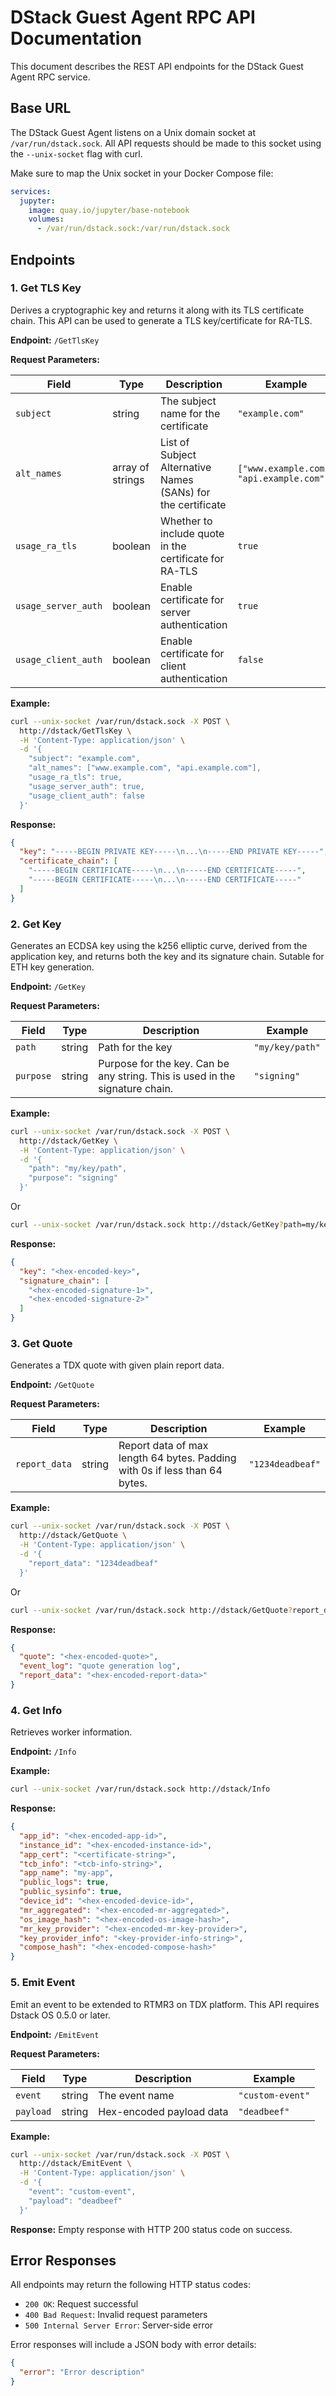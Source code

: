 # DStack Guest Agent RPC API Documentation

This document describes the REST API endpoints for the DStack Guest Agent RPC service.

## Base URL

The DStack Guest Agent listens on a Unix domain socket at `/var/run/dstack.sock`. All API requests should be made to this socket using the `--unix-socket` flag with curl.

Make sure to map the Unix socket in your Docker Compose file:

```yaml
services:
  jupyter:
    image: quay.io/jupyter/base-notebook
    volumes:
      - /var/run/dstack.sock:/var/run/dstack.sock
```

## Endpoints

### 1. Get TLS Key

Derives a cryptographic key and returns it along with its TLS certificate chain. This API can be used to generate a TLS key/certificate for RA-TLS.

**Endpoint:** `/GetTlsKey`

**Request Parameters:**

| Field | Type | Description | Example |
|-------|------|-------------|----------|
| `subject` | string | The subject name for the certificate | `"example.com"` |
| `alt_names` | array of strings | List of Subject Alternative Names (SANs) for the certificate | `["www.example.com", "api.example.com"]` |
| `usage_ra_tls` | boolean | Whether to include quote in the certificate for RA-TLS | `true` |
| `usage_server_auth` | boolean | Enable certificate for server authentication | `true` |
| `usage_client_auth` | boolean | Enable certificate for client authentication | `false` |

**Example:**
```bash
curl --unix-socket /var/run/dstack.sock -X POST \
  http://dstack/GetTlsKey \
  -H 'Content-Type: application/json' \
  -d '{
    "subject": "example.com",
    "alt_names": ["www.example.com", "api.example.com"],
    "usage_ra_tls": true,
    "usage_server_auth": true,
    "usage_client_auth": false
  }'
```

**Response:**
```json
{
  "key": "-----BEGIN PRIVATE KEY-----\n...\n-----END PRIVATE KEY-----",
  "certificate_chain": [
    "-----BEGIN CERTIFICATE-----\n...\n-----END CERTIFICATE-----",
    "-----BEGIN CERTIFICATE-----\n...\n-----END CERTIFICATE-----"
  ]
}
```

### 2. Get Key

Generates an ECDSA key using the k256 elliptic curve, derived from the application key, and returns both the key and its signature chain. Sutable for ETH key generation.

**Endpoint:** `/GetKey`

**Request Parameters:**

| Field | Type | Description | Example |
|-------|------|-------------|----------|
| `path` | string | Path for the key | `"my/key/path"` |
| `purpose` | string | Purpose for the key. Can be any string. This is used in the signature chain. | `"signing"` | `"encryption"` |

**Example:**
```bash
curl --unix-socket /var/run/dstack.sock -X POST \
  http://dstack/GetKey \
  -H 'Content-Type: application/json' \
  -d '{
    "path": "my/key/path",
    "purpose": "signing"
  }'
```

Or

```bash
curl --unix-socket /var/run/dstack.sock http://dstack/GetKey?path=my/key/path&purpose=signing
```

**Response:**
```json
{
  "key": "<hex-encoded-key>",
  "signature_chain": [
    "<hex-encoded-signature-1>",
    "<hex-encoded-signature-2>"
  ]
}
```

### 3. Get Quote

Generates a TDX quote with given plain report data.

**Endpoint:** `/GetQuote`

**Request Parameters:**

| Field | Type | Description | Example |
|-------|------|-------------|----------|
| `report_data` | string | Report data of max length 64 bytes. Padding with 0s if less than 64 bytes. | `"1234deadbeaf"` |

**Example:**
```bash
curl --unix-socket /var/run/dstack.sock -X POST \
  http://dstack/GetQuote \
  -H 'Content-Type: application/json' \
  -d '{
    "report_data": "1234deadbeaf"
  }'
```
Or
```bash
curl --unix-socket /var/run/dstack.sock http://dstack/GetQuote?report_data=00000000000000000000000000000000000000000000000000000000000000000000000000000000000000000000000000000000000000000000000000000000
```

**Response:**
```json
{
  "quote": "<hex-encoded-quote>",
  "event_log": "quote generation log",
  "report_data": "<hex-encoded-report-data>"
}
```

### 4. Get Info

Retrieves worker information.

**Endpoint:** `/Info`

**Example:**
```bash
curl --unix-socket /var/run/dstack.sock http://dstack/Info
```

**Response:**
```json
{
  "app_id": "<hex-encoded-app-id>",
  "instance_id": "<hex-encoded-instance-id>",
  "app_cert": "<certificate-string>",
  "tcb_info": "<tcb-info-string>",
  "app_name": "my-app",
  "public_logs": true,
  "public_sysinfo": true,
  "device_id": "<hex-encoded-device-id>",
  "mr_aggregated": "<hex-encoded-mr-aggregated>",
  "os_image_hash": "<hex-encoded-os-image-hash>",
  "mr_key_provider": "<hex-encoded-mr-key-provider>",
  "key_provider_info": "<key-provider-info-string>",
  "compose_hash": "<hex-encoded-compose-hash>"
}
```

### 5. Emit Event

Emit an event to be extended to RTMR3 on TDX platform. This API requires Dstack OS 0.5.0 or later.

**Endpoint:** `/EmitEvent`

**Request Parameters:**

| Field | Type | Description | Example |
|-------|------|-------------|----------|
| `event` | string | The event name | `"custom-event"` |
| `payload` | string | Hex-encoded payload data | `"deadbeef"` |

**Example:**
```bash
curl --unix-socket /var/run/dstack.sock -X POST \
  http://dstack/EmitEvent \
  -H 'Content-Type: application/json' \
  -d '{
    "event": "custom-event",
    "payload": "deadbeef"
  }'
```

**Response:**
Empty response with HTTP 200 status code on success.

## Error Responses

All endpoints may return the following HTTP status codes:

- `200 OK`: Request successful
- `400 Bad Request`: Invalid request parameters
- `500 Internal Server Error`: Server-side error

Error responses will include a JSON body with error details:
```json
{
  "error": "Error description"
}